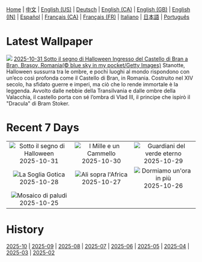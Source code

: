 [Home](../README.md) | [中文](zh-CN.md) | [English (US)](en-US.md) | [Deutsch](de-DE.md) | [English (CA)](en-CA.md) | [English (GB)](en-GB.md) | [English (IN)](en-IN.md) | [Español](es-ES.md) | [Français (CA)](fr-CA.md) | [Français (FR)](fr-FR.md) | [Italiano](it-IT.md) | [日本語](ja-JP.md) | [Português](pt-BR.md)

# Latest Wallpaper
![](https://www.bing.com/th?id=OHR.BranCastle_IT-IT5114720491_UHD.jpg)
[2025-10-31 Sotto il segno di Halloween Ingresso del Castello di Bran a Bran, Brașov, Romania(© blue sky in my pocket/Getty Images)](https://www.bing.com/th?id=OHR.BranCastle_IT-IT5114720491_UHD.jpg)
Stanotte, Halloween sussurra tra le ombre, e pochi luoghi al mondo rispondono con un’eco così profonda come il Castello di Bran, in Romania. Costruito nel XIV secolo, ha sfidato guerre e imperi, ma ciò che lo rende immortale è la leggenda. Avvolto dalle nebbie della Transilvania e dalle ombre della Valacchia, il castello porta con sé l’ombra di Vlad III, il principe che ispirò il "Dracula" di Bram Stoker.

# Recent 7 Days
|  |  |  |
|:---:|:---:|:---:|
| ![](https://www.bing.com/th?id=OHR.BranCastle_IT-IT5114720491_400x240.jpg "Sotto il segno di Halloween") 2025-10-31 | ![](https://www.bing.com/th?id=OHR.PushkarFair_IT-IT9959541344_400x240.jpg "I Mille e un Cammello") 2025-10-30 | ![](https://www.bing.com/th?id=OHR.FanalForest_IT-IT1040239574_400x240.jpg "Guardiani del verde eterno") 2025-10-29 |
| ![](https://www.bing.com/th?id=OHR.TepliceRocks_IT-IT0944419526_400x240.jpg "La Soglia Gotica") 2025-10-28 | ![](https://www.bing.com/th?id=OHR.AfricanRaven_IT-IT9701842647_400x240.jpg "Ali sopra l'Africa") 2025-10-27 | ![](https://www.bing.com/th?id=OHR.ItalyClock_IT-IT0847273649_400x240.jpg "Dormiamo un'ora in più") 2025-10-26 |
| ![](https://www.bing.com/th?id=OHR.MartimoaapaFinland_IT-IT0794218844_400x240.jpg "Mosaico di paludi") 2025-10-25 |  |  |

# History
[2025-10](../archives/wallpaper/it-IT/w_2025_10.md) | [2025-09](../archives/wallpaper/it-IT/w_2025_09.md) | [2025-08](../archives/wallpaper/it-IT/w_2025_08.md) | [2025-07](../archives/wallpaper/it-IT/w_2025_07.md) | [2025-06](../archives/wallpaper/it-IT/w_2025_06.md) | [2025-05](../archives/wallpaper/it-IT/w_2025_05.md) | [2025-04](../archives/wallpaper/it-IT/w_2025_04.md) | [2025-03](../archives/wallpaper/it-IT/w_2025_03.md) | [2025-02](../archives/wallpaper/it-IT/w_2025_02.md)
